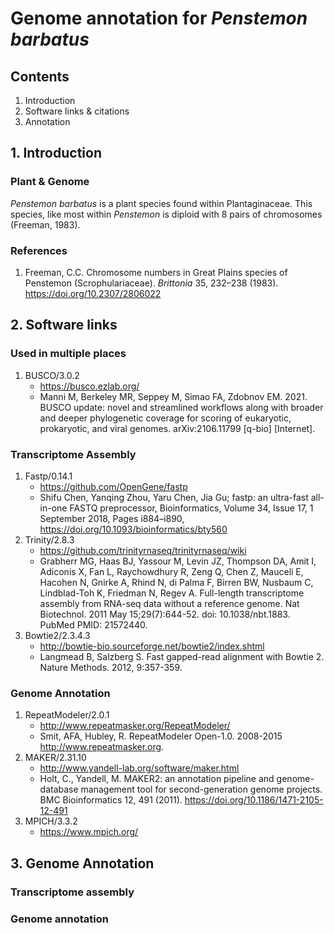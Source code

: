 # Genome annotation for *Penstemon barbatus* 

## Contents
1. Introduction
2. Software links & citations
3. Annotation

## 1. Introduction
### Plant & Genome 
  *Penstemon barbatus* is a plant species found within Plantaginaceae. This species, like most within *Penstemon* is diploid with 8 pairs of chromosomes (Freeman, 1983). 
  
### References
1. Freeman, C.C. Chromosome numbers in Great Plains species of Penstemon (Scrophulariaceae). *Brittonia* 35, 232–238 (1983). https://doi.org/10.2307/2806022

## 2. Software links
### Used in multiple places
1. BUSCO/3.0.2
   - https://busco.ezlab.org/
   - Manni M, Berkeley MR, Seppey M, Simao FA, Zdobnov EM. 2021. BUSCO update: novel and streamlined workflows along with broader and deeper phylogenetic coverage for scoring of eukaryotic, prokaryotic, and viral genomes. arXiv:2106.11799 [q-bio] [Internet]. 

### Transcriptome Assembly
1. Fastp/0.14.1
   - https://github.com/OpenGene/fastp
   - Shifu Chen, Yanqing Zhou, Yaru Chen, Jia Gu; fastp: an ultra-fast all-in-one FASTQ preprocessor, Bioinformatics, Volume 34, Issue 17, 1 September 2018, Pages i884–i890, https://doi.org/10.1093/bioinformatics/bty560
3. Trinity/2.8.3
   - https://github.com/trinityrnaseq/trinityrnaseq/wiki
   - Grabherr MG, Haas BJ, Yassour M, Levin JZ, Thompson DA, Amit I, Adiconis X, Fan L, Raychowdhury R, Zeng Q, Chen Z, Mauceli E, Hacohen N, Gnirke A, Rhind N, di Palma F, Birren BW, Nusbaum C, Lindblad-Toh K, Friedman N, Regev A. Full-length transcriptome assembly from RNA-seq data without a reference genome. Nat Biotechnol. 2011 May 15;29(7):644-52. doi: 10.1038/nbt.1883. PubMed PMID: 21572440.
5. Bowtie2/2.3.4.3
   - http://bowtie-bio.sourceforge.net/bowtie2/index.shtml
   - Langmead B, Salzberg S. Fast gapped-read alignment with Bowtie 2. Nature Methods. 2012, 9:357-359.

### Genome Annotation
1. RepeatModeler/2.0.1
   - http://www.repeatmasker.org/RepeatModeler/
   - Smit, AFA, Hubley, R. RepeatModeler Open-1.0. 2008-2015 <http://www.repeatmasker.org>. 
3. MAKER/2.31.10
   - http://www.yandell-lab.org/software/maker.html
   - Holt, C., Yandell, M. MAKER2: an annotation pipeline and genome-database management tool for second-generation genome projects. BMC Bioinformatics 12, 491 (2011). https://doi.org/10.1186/1471-2105-12-491
5. MPICH/3.3.2
   - https://www.mpich.org/

## 3. Genome Annotation
### Transcriptome assembly

### Genome annotation

  

